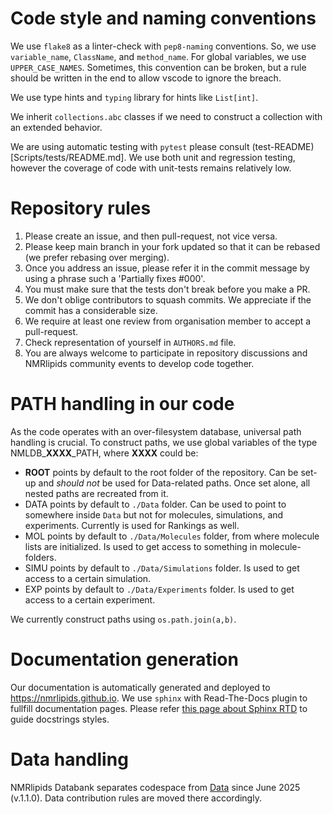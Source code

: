 # Code style and naming conventions

We use `flake8` as a linter-check with `pep8-naming` conventions. 
So, we use `variable_name`, `ClassName`, and `method_name`. For global variables, we use `UPPER_CASE_NAMES`.
Sometimes, this convention can be broken, but a rule should be written in the end to allow vscode to ignore the breach.

We use type hints and `typing` library for hints like `List[int]`.

We inherit `collections.abc` classes if we need to construct a collection with an extended behavior.

We are using automatic testing with `pytest` please consult (test-README)[Scripts/tests/README.md]. We use both unit and regression testing, however the coverage of code with unit-tests remains relatively low.

# Repository rules

1. Please create an issue, and then pull-request, not vice versa.
2. Please keep main branch in your fork updated so that it can be rebased (we prefer rebasing over merging).
3. Once you address an issue, please refer it in the commit message by using a phrase such a 'Partially fixes #000'.
4. You must make sure that the tests don't break before you make a PR.
5. We don't oblige contributors to squash commits. We appreciate if the commit has a considerable size.
6. We require at least one review from organisation member to accept a pull-request.
7. Check representation of yourself in `AUTHORS.md` file.
8. You are always welcome to participate in repository discussions and NMRlipids community events to develop code together.


# PATH handling in our code

As the code operates with an over-filesystem database, universal path handling is crucial. To construct paths, we use global variables of the type NMLDB_**XXXX**_PATH, where **XXXX** could be:
- **ROOT** points by default to the root folder of the repository. Can be set-up and *should not* be used for Data-related paths. Once set alone, all nested paths are recreated from it.
- DATA points by default to `./Data` folder. Can be used to point to somewhere inside `Data` but not for molecules, simulations, and experiments. Currently is used for Rankings as well.
- MOL points by default to `./Data/Molecules` folder, from where molecule lists are initialized. Is used to get access to something in molecule-folders.
- SIMU points by default to `./Data/Simulations` folder. Is used to get access to a certain simulation.
- EXP points by default to `./Data/Experiments` folder. Is used to get access to a certain experiment.

We currently construct paths using `os.path.join(a,b)`.

# Documentation generation

Our documentation is automatically generated and deployed to https://nmrlipids.github.io. 
We use `sphinx` with Read-The-Docs plugin to fullfill documentation pages. 
Please refer [this page about Sphinx RTD](https://sphinx-rtd-tutorial.readthedocs.io/en/latest/docstrings.html) to guide docstrings styles.


# Data handling

NMRlipids Databank separates codespace from [Data](https://github.com/NMRLipids/BilayerData) since June 2025 (v.1.1.0). Data contribution rules are moved there accordingly.